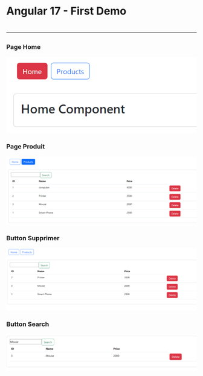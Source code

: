 <h1>Angular 17 - First Demo<h1>
<hr/>
<h3> Page Home</h3>
<img src="image/03.png">
<h3> Page Produit</h3>
<img src="image/00.png">

<h3>Button Supprimer</h3>
<img src="image/01.png">

<h3> Button Search </h3>
<img src="image/02.png">

